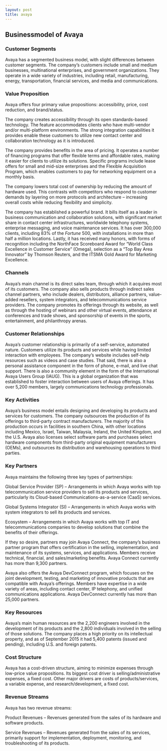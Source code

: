 ```yaml
---
layout: post
title: avaya
---
```


Businessmodel of Avaya
-----------------------

### Customer Segments

Avaya has a segmented business model, with slight differences between customer segments. The company’s customers include small and medium businesses, multinational enterprises, and government organizations. They operate in a wide variety of industries, including retail, manufacturing, energy, transportation, financial services, and media and communications.

### Value Proposition

Avaya offers four primary value propositions: accessibility, price, cost reduction, and brand/status.

The company creates accessibility through its open standards-based technology. The feature accommodates clients who have multi-vendor and/or multi-platform environments. The strong integration capabilities it provides enable these customers to utilize new contact center and collaboration technology as it is introduced.

The company provides benefits in the area of pricing. It operates a number of financing programs that offer flexible terms and affordable rates, making it easier for clients to utilize its solutions. Specific programs include lease offers for small and mid-size enterprises and the Flexible Acquisition Program, which enables customers to pay for networking equipment on a monthly basis.

The company lowers total cost of ownership by reducing the amount of hardware used. This contrasts with competitors who respond to customer demands by layering on more protocols and architecture – increasing overall costs while reducing flexibility and simplicity.

The company has established a powerful brand. It bills itself as a leader in business communication and collaboration solutions, with significant market share in contact center infrastructures, worldwide telephony systems, enterprise messaging, and voice maintenance services. It has over 300,000 clients, including 83% of the *Fortune* 500, with installations in more than half a million locations. Lastly, it has received many honors, with forms of recognition including the NorthFace Scoreboard Award for “World Class Excellence in Customer Service” (Omega), selection as a “Top Bay Area Innovator” by Thomson Reuters, and the ITSMA Gold Award for Marketing Excellence.

### Channels

Avaya’s main channel is its direct sales team, through which it acquires most of its customers. The company also sells products through indirect sales channel partners, who include dealers, distributors, alliance partners, value-added resellers, system integrators, and telecommunications service providers. The company promotes its offerings through its website, as well as through the hosting of webinars and other virtual events, attendance at conferences and trade shows, and sponsorship of events in the sports, entertainment, and philanthropy arenas.

### Customer Relationships

Avaya’s customer relationship is primarily of a self-service, automated nature. Customers utilize its products and services while having limited interaction with employees. The company’s website includes self-help resources such as videos and case studies. That said, there is also a personal assistance component in the form of phone, e-mail, and live chat support. There is also a community element in the form of the International Avaya Users Group (IAUG). This is a global organization that was established to foster interaction between users of Avaya offerings. It has over 5,200 members, largely communications technology professionals.

### Key Activities

Avaya’s business model entails designing and developing its products and services for customers. The company outsources the production of its offerings to third-party contract manufacturers. The majority of this production occurs in facilities in southern China, with other locations including Mexico, Israel, Taiwan, Malaysia, Ireland, the United Kingdom, and the U.S. Avaya also licenses select software parts and purchases select hardware components from third-party original equipment manufacturers (OEMs), and outsources its distribution and warehousing operations to third parties.

### Key Partners

Avaya maintains the following three key types of partnerships:

Global Service Provider (SP) – Arrangements in which Avaya works with top telecommunication service providers to sell its products and services, particularly its Cloud-based Communications-as-a-service (CaaS) services.

Global Systems Integrator (SI) – Arrangements in which Avaya works with system integrators to sell its products and services.

Ecosystem – Arrangements in which Avaya works with top IT and telecommunications companies to develop solutions that combine the benefits of their offerings.

If they so desire, partners may join Avaya Connect, the company’s business partner program that offers certification in the selling, implementation, and maintenance of its systems, services, and applications. Members receive technical, financial, and sales/marketing benefits. Avaya Connect currently has more than 9,300 partners.

Avaya also offers the Avaya DevConnect program, which focuses on the joint development, testing, and marketing of innovative products that are compatible with Avaya’s offerings. Members have expertise in a wide variety of areas, including contact center, IP telephony, and unified communications applications. Avaya DevConnect currently has more than 25,000 partners.

### Key Resources

Avaya’s main human resources are the 2,200 engineers involved in the development of its products and the 2,800 individuals involved in the selling of those solutions. The company places a high priority on its intellectual property, and as of September 2015 it had 5,400 patents (issued and pending), including U.S. and foreign patents.

### Cost Structure

Avaya has a cost-driven structure, aiming to minimize expenses through low-price value propositions. Its biggest cost driver is selling/administrative expenses, a fixed cost. Other major drivers are costs of products/services, a variable expense, and research/development, a fixed cost.

### Revenue Streams

Avaya has two revenue streams:

Product Revenues – Revenues generated from the sales of its hardware and software products.

Service Revenues – Revenues generated from the sales of its services, primarily support for implementation, deployment, monitoring, and troubleshooting of its products.
